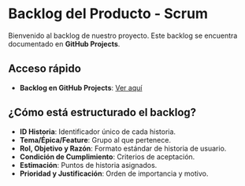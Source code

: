 # Backlog del Producto - Scrum

Bienvenido al backlog de nuestro proyecto. Este backlog se encuentra documentado en **GitHub Projects**.

## Acceso rápido
- **Backlog en GitHub Projects**: [Ver aquí](https://github.com/users/Chakerr/projects/11)

## ¿Cómo está estructurado el backlog?
- **ID Historia**: Identificador único de cada historia.
- **Tema/Épica/Feature**: Grupo al que pertenece.
- **Rol, Objetivo y Razón**: Formato estándar de historia de usuario.
- **Condición de Cumplimiento**: Criterios de aceptación.
- **Estimación**: Puntos de historia asignados.
- **Prioridad y Justificación**: Orden de importancia y motivo.
